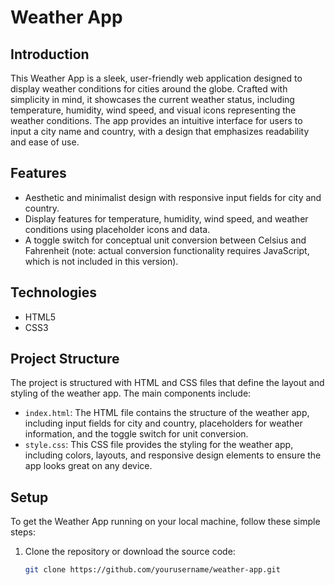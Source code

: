# Weather App

## Introduction

This Weather App is a sleek, user-friendly web application designed to display weather conditions for cities around the globe. Crafted with simplicity in mind, it showcases the current weather status, including temperature, humidity, wind speed, and visual icons representing the weather conditions. The app provides an intuitive interface for users to input a city name and country, with a design that emphasizes readability and ease of use.

## Features

- Aesthetic and minimalist design with responsive input fields for city and country.
- Display features for temperature, humidity, wind speed, and weather conditions using placeholder icons and data.
- A toggle switch for conceptual unit conversion between Celsius and Fahrenheit (note: actual conversion functionality requires JavaScript, which is not included in this version).

## Technologies

- HTML5
- CSS3

## Project Structure

The project is structured with HTML and CSS files that define the layout and styling of the weather app. The main components include:

- `index.html`: The HTML file contains the structure of the weather app, including input fields for city and country, placeholders for weather information, and the toggle switch for unit conversion.
- `style.css`: This CSS file provides the styling for the weather app, including colors, layouts, and responsive design elements to ensure the app looks great on any device.

## Setup

To get the Weather App running on your local machine, follow these simple steps:

1. Clone the repository or download the source code:
   ```bash
   git clone https://github.com/yourusername/weather-app.git
